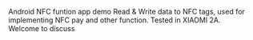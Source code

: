 Android NFC funtion app demo
       Read & Write data to NFC tags, used for implementing NFC pay and other 
       function. Tested in XIAOMI 2A.      
Welcome to discuss

